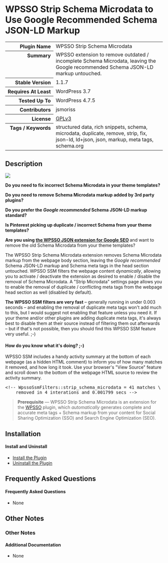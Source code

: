 <h1>WPSSO Strip Schema Microdata to Use Google Recommended Schema JSON-LD Markup</h1>

<table>
<tr><th align="right" valign="top" nowrap>Plugin Name</th><td>WPSSO Strip Schema Microdata</td></tr>
<tr><th align="right" valign="top" nowrap>Summary</th><td>WPSSO extension to remove outdated / incomplete Schema Microdata, leaving the Google recommended Schema JSON-LD markup untouched.</td></tr>
<tr><th align="right" valign="top" nowrap>Stable Version</th><td>1.1.7</td></tr>
<tr><th align="right" valign="top" nowrap>Requires At Least</th><td>WordPress 3.7</td></tr>
<tr><th align="right" valign="top" nowrap>Tested Up To</th><td>WordPress 4.7.5</td></tr>
<tr><th align="right" valign="top" nowrap>Contributors</th><td>jsmoriss</td></tr>
<tr><th align="right" valign="top" nowrap>License</th><td><a href="https://www.gnu.org/licenses/gpl.txt">GPLv3</a></td></tr>
<tr><th align="right" valign="top" nowrap>Tags / Keywords</th><td>structured data, rich snippets, schema, microdata, duplicate, remove, strip, fix, json-ld, ld+json, json, markup, meta tags, schema.org</td></tr>
</table>

<h2>Description</h2>

<p><img class="readme-icon" src="https://surniaulula.github.io/wpsso-strip-schema-microdata/assets/icon-256x256.png"></p>

<p><strong>Do you need to fix incorrect Schema Microdata in your theme templates?</strong></p>

<p><strong>Do you need to remove Schema Microdata markup added by 3rd party plugins?</strong></p>

<p><strong>Do you prefer the <em>Google recommended</em> Schema JSON-LD markup standard?</strong></p>

<p><strong>Is Pinterest picking up duplicate / incorrect Schema from your theme templates?</strong></p>

<p><strong>Are you using <a href="https://wordpress.org/plugins/wpsso-schema-json-ld/">the WPSSO JSON extension for Google SEO</a> </strong> and want to remove the old Schema Microdata from your theme templates?</p>

<p>The WPSSO Strip Schema Microdata extension removes Schema Microdata markup from the webpage body section, leaving the <em>Google recommended</em> Schema JSON-LD markup and Schema meta tags in the head section untouched. WPSSO SSM filters the webpage content <em>dynamically</em>, allowing you to activate / deactivate the extension as desired to enable / disable the removal of Schema Microdata. A "Strip Microdata" settings page allows you to enable the removal of duplicate / conflicting meta tags from the webpage head section as well (disabled by default).</p>

<p><strong>The WPSSO SSM filters are very fast</strong> – generally running in under 0.003 seconds – and enabling the removal of duplicate meta tags won't add much to this, but I would suggest not enabling that feature unless you need it. If your theme and/or other plugins are adding duplicate meta tags, it's always best to disable them at their source instead of filtering them out afterwards – but if that's not possible, then you should find this WPSSO SSM feature very useful. ;-)</p>

<h4>How do you know what it's doing? ;-)</h4>

<p>WPSSO SSM includes a handy activity summary at the bottom of each webpage (as a hidden HTML comment) to inform you of how many matches it removed, and how long it took. Use your browser's "View Source" feature and scroll down to the bottom of the webpage HTML source to review the activity summary.</p>

<pre>
&lt;!-- WpssoSsmFilters::strip_schema_microdata = 41 matches \
    removed in 4 interations and 0.001799 secs --&gt;
</pre>

<blockquote>
<p><strong>Prerequisite</strong> &mdash; WPSSO Strip Schema Microdata is an extension for the <a href="https://wordpress.org/plugins/wpsso/">WPSSO</a> plugin, which <em>automatically</em> generates complete and accurate meta tags + Schema markup from your content for Social Sharing Optimization (SSO) and Search Engine Optimization (SEO).</p>
</blockquote>


<h2>Installation</h2>

<h4>Install and Uninstall</h4>

<ul>
<li><a href="https://wpsso.com/docs/plugins/wpsso-strip-schema-microdata/installation/install-the-plugin/">Install the Plugin</a></li>
<li><a href="https://wpsso.com/docs/plugins/wpsso-strip-schema-microdata/installation/uninstall-the-plugin/">Uninstall the Plugin</a></li>
</ul>


<h2>Frequently Asked Questions</h2>

<h4>Frequently Asked Questions</h4>

<ul>
<li>None</li>
</ul>


<h2>Other Notes</h2>

<h3>Other Notes</h3>
<h4>Additional Documentation</h4>

<ul>
<li>None</li>
</ul>

